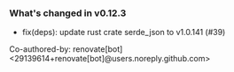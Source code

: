### What's changed in v0.12.3

* fix(deps): update rust crate serde_json to v1.0.141 (#39)

Co-authored-by: renovate[bot] <29139614+renovate[bot]@users.noreply.github.com>
